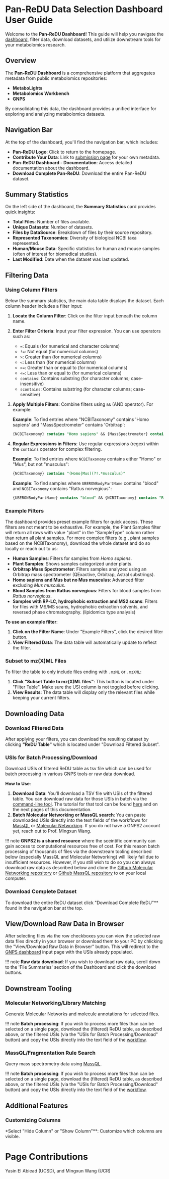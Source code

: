 # Pan-ReDU Data Selection Dashboard User Guide

Welcome to the **Pan-ReDU Dashboard**! This guide will help you navigate the [dashboard](https://redu.gnps2.org/selection/), filter data, download datasets, and utilize downstream tools for your metabolomics research.


## Overview

The **Pan-ReDU Dashboard** is a comprehensive platform that aggregates metadata from public metabolomics repositories:

- **MetaboLights**
- **Metabolomics Workbench**
- **GNPS**

By consolidating this data, the dashboard provides a unified interface for exploring and analyzing metabolomics datasets.


## Navigation Bar

At the top of the dashboard, you'll find the navigation bar, which includes:

- **Pan-ReDU Logo**: Click to return to the homepage.
- **Contribute Your Data**: Link to [submission page](https://deposit.redu.gnps2.org/) for your own metadata.
- **Pan-ReDU Dashboard - Documentation**: Access detailed documentation about the dashboard.
- **Download Complete Pan-ReDU**: Download the entire Pan-ReDU dataset.


## Summary Statistics

On the left side of the dashboard, the **Summary Statistics** card provides quick insights:

- **Total Files**: Number of files available.
- **Unique Datasets**: Number of datasets.
- **Files by DataSource**: Breakdown of files by their source repository.
- **Represented Taxonomies**: Diversity of biological NCBI taxa represented.
- **Human/Mouse Data**: Specific statistics for human and mouse samples (often of interest for biomedical studies).
- **Last Modified**: Date when the dataset was last updated.


## Filtering Data

### Using Column Filters

Below the summary statistics, the main data table displays the dataset. Each column header includes a filter input:

1. **Locate the Column Filter**: Click on the filter input beneath the column name.
2. **Enter Filter Criteria**: Input your filter expression. You can use operators such as:
   - `=`: Equals (for numerical and character columns)
   - `!=`: Not equal (for numerical columns)
   - `>`: Greater than (for numerical columns)
   - `<`: Less than (for numerical columns)
   - `>=`: Greater than or equal to (for numerical columns)
   - `<=`: Less than or equal to (for numerical columns)
   - `contains`: Contains substring (for character columns; case-insensitive)
   - `scontains`: Contains substring (for character columns; case-sensitive)

3. **Apply Multiple Filters**: Combine filters using `&&` (AND operator). For example:

    **Example**: To find entries where "NCBITaxonomy" contains 'Homo sapiens' and "MassSpectrometer" contains 'Orbitrap':

    ```sql
    {NCBITaxonomy} contains "Homo sapiens" && {MassSpectrometer} contains "Orbitrap"
    ```

4. **Regular Expressions in Filters**: Use regular expressions (regex) within the `contains` operator for complex filtering.

    **Example**: To find entries where `NCBITaxonomy` contains either "Homo" or "Mus", but not "musculus":

    ```sql
    {NCBITaxonomy} contains "(Homo|Mus)(?!.*musculus)"
    ```

    **Example**: To find samples where `UBERONBodyPartName` contains "blood" and `NCBITaxonomy` contains "Rattus norvegicus":

    ```sql
    {UBERONBodyPartName} contains "blood" && {NCBITaxonomy} contains "Rattus norvegicus"
    ```

### Example Filters

The dashboard provides preset example filters for quick access. These filters are not meant to be exhaustive. For example, the Plant Samples filter will return all rows with value "plant" in the "SampleType" column rather than return all plant samples. For more complex filters (e.g., plant samples based on the NCBITaxonomy), download the whole dataset and do so locally or reach out to us:

- **Human Samples**: Filters for samples from *Homo sapiens*.
- **Plant Samples**: Shows samples categorized under plants.
- **Orbitrap Mass Spectrometer**: Filters samples analyzed using an Orbitrap mass spectrometer (QExactive, Orbitrap, Astral substrings).
- **Homo sapiens and Mus but no Mus musculus**: Advanced filter excluding *Mus musculus*.
- **Blood Samples from Rattus norvegicus**: Filters for blood samples from *Rattus norvegicus*.
- **Samples with RP-LC, hydrophobic extraction and MS2 scans**: Filters for files with MS/MS scans, hydrophobic extraction solvents, and reversed phase chromatography. (lipidomics type analysis)

**To use an example filter**:

1. **Click on the Filter Name**: Under "Example Filters", click the desired filter button.
2. **View Filtered Data**: The data table will automatically update to reflect the filter.

### Subset to mz(X)ML Files

To filter the table to only include files ending with `.mzML` or `.mzXML`:

1. **Click "Subset Table to mz(X)ML files"**: This button is located under "Filter Table". Make sure the USI column is not toggled before clicking.
2. **View Results**: The data table will display only the relevant files while keeping your current filters.


## Downloading Data

### Download Filtered Data

After applying your filters, you can download the resulting dataset by clicking **"ReDU Table"** which is located under "Download Filtered Subset".

### USIs for Batch Processing/Download

Download USIs of filtered ReDU table as tsv file which can be used for batch processing in various GNPS tools or raw data download.

**How to Use**:
  1. **Download Data**: You'll download a TSV file with USIs of the filtered table. You can download raw data for those USIs in batch via the [command-line tool](https://github.com/Wang-Bioinformatics-Lab/downloadpublicdata). The tutorial for that tool can be found [here](https://github.com/Wang-Bioinformatics-Lab/downloadpublicdata) and on the next pages of this documentation.
  2. **Batch Molecular Networking or MassQL search**: You can paste downloaded USIs directly into the text fields of the workflows for [MassQL](https://gnps2.org/workflowinput?workflowname=massql_workflow) or [Molecular Networking](https://gnps2.org/workflowinput?workflowname=classical_networking_workflow). If you do not have a GNPS2 account yet, reach out to Prof. Mingxun Wang.


!!! note
    **GNPS2 is a shared resource** where the sceintific community can gain access to computational resources free of cost. For this reason batch processing of thousands of files via the downstream tooling described below (especially MassQL and Molecular Networking) will likely fail due to insufficient resources. However, if you still wish to do so you can always download raw data as described below and clone the [Github Molecular Networking repository](https://github.com/Wang-Bioinformatics-Lab/Classical_Networking_Workflow) or [Github MassQL repository](https://github.com/Wang-Bioinformatics-Lab/MassQL_Workflow) to on your local computer. 

### Download Complete Dataset

To download the entire ReDU dataset click "Download Complete ReDU"** found in the navigation bar at the top.


## View/Download Raw Data in Browser

After selecting files via the row checkboxes you can view the selected raw data files directly in your browser or download them to your PC by chlicking the "View/Download Raw Data in Browser" button. This will redirect to the [GNPS dashboard](https://dashboard.gnps2.org/) input page with the USIs already populated.

!!! note
    **Raw data download**: If you wish to download raw data, scroll down to the 'File Summaries' section of the Dashboard and click the download buttons. 


## Downstream Tooling

### Molecular Networking/Library Matching

Generate Molecular Networks and molecule annotations for selected files.

!!! note
    **Batch processing**: If you wish to process more files than can be selected on a single page, download the (filtered) ReDU table, as described above, or the filtered USIs (via the "USIs for Batch Processing/Download" button) and copy the USIs directly into the text field of the [workflow](https://gnps2.org/workflowinput?workflowname=classical_networking_workflow).

### MassQL/Fragmentation Rule Search

Query mass spectrometry data using [MassQL](https://mwang87.github.io/MassQueryLanguage_Documentation/).

!!! note
    **Batch processing**: If you wish to process more files than can be selected on a single page, download the (filtered) ReDU table, as described above, or the filtered USIs (via the "USIs for Batch Processing/Download" button) and copy the USIs directly into the text field of the [workflow](https://gnps2.org/workflowinput?workflowname=massql_workflow).

## Additional Features

### Customizing Columns

*Select "Hide Column" or "Show Column"**: Customize which columns are visible.

# Page Contributions

Yasin El Abiead (UCSD), and Mingxun Wang (UCR)
